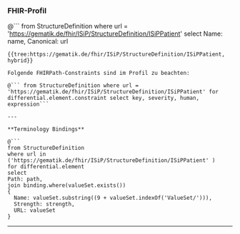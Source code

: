 ### FHIR-Profil

@```
from StructureDefinition where url = 'https://gematik.de/fhir/ISiP/StructureDefinition/ISiPPatient' select Name: name, Canonical: url
```
{{tree:https://gematik.de/fhir/ISiP/StructureDefinition/ISiPPatient, hybrid}}

Folgende FHIRPath-Constraints sind im Profil zu beachten:

@``` from StructureDefinition where url = 'https://gematik.de/fhir/ISiP/StructureDefinition/ISiPPatient' for differential.element.constraint select key, severity, human, expression```

---

**Terminology Bindings**

@```
from StructureDefinition
where url in ('https://gematik.de/fhir/ISiP/StructureDefinition/ISiPPatient' )
for differential.element
select
Path: path,
join binding.where(valueSet.exists())
{
  Name: valueSet.substring((9 + valueSet.indexOf('ValueSet/'))),
  Strength: strength,
  URL: valueSet
}
```

---